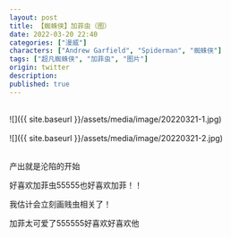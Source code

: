 ```yaml
---
layout: post
title: 【蜘蛛侠】加菲虫（图）
date: 2022-03-20 22:40
categories: ["漫威"]
characters: ["Andrew Garfield", "Spiderman", "蜘蛛侠"]
tags: ["超凡蜘蛛侠", "加菲虫", "图片"]
origin: twitter
description: 
published: true
---
```


<br>
![]({{ site.baseurl }}/assets/media/image/20220321-1.jpg)
<br><br>
![]({{ site.baseurl }}/assets/media/image/20220321-2.jpg)
<br><br>

产出就是沦陷的开始

好喜欢加菲虫55555也好喜欢加菲！！

我估计会立刻画贱虫相关了！

加菲太可爱了555555好喜欢好喜欢他

